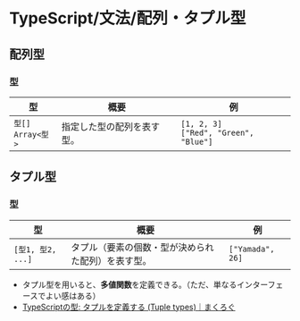 # TypeScript/文法/配列・タプル型

## 配列型

### 型

| 型                      | 概要                       | 例                                          |
| ----------------------- | -------------------------- | ------------------------------------------- |
| `型[]`<br />`Array<型>` | 指定した型の配列を表す型。 | `[1, 2, 3]`<br />`["Red", "Green", "Blue"]` |

## タプル型

### 型

| 型                | 概要                                               | 例               |
| ----------------- | -------------------------------------------------- | ---------------- |
| `[型1, 型2, ...]` | タプル（要素の個数・型が決められた配列）を表す型。 | `["Yamada", 26]` |

- タプル型を用いると、**多値関数**を定義できる。（ただ、単なるインターフェースでよい感はある）
- [TypeScriptの型: タプルを定義する (Tuple types)｜まくろぐ](https://maku.blog/p/6uzqf4q/)
